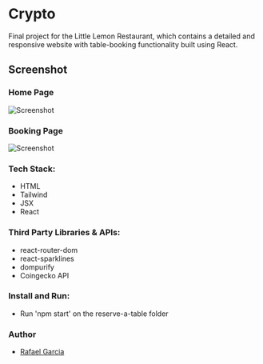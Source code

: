 # Crypto

Final project for the Little Lemon Restaurant, which contains a detailed and responsive website with table-booking functionality built using React.

## Screenshot

### Home Page

![Screenshot](./homepage.png)

### Booking Page

![Screenshot](./reservation.png)

### Tech Stack:

- HTML
- Tailwind
- JSX
- React

### Third Party Libraries & APIs:

- react-router-dom
- react-sparklines
- dompurify
- Coingecko API

### Install and Run:

- Run 'npm start' on the reserve-a-table folder

### Author

- [Rafael Garcia](https://github.com/rafaellevis07)
